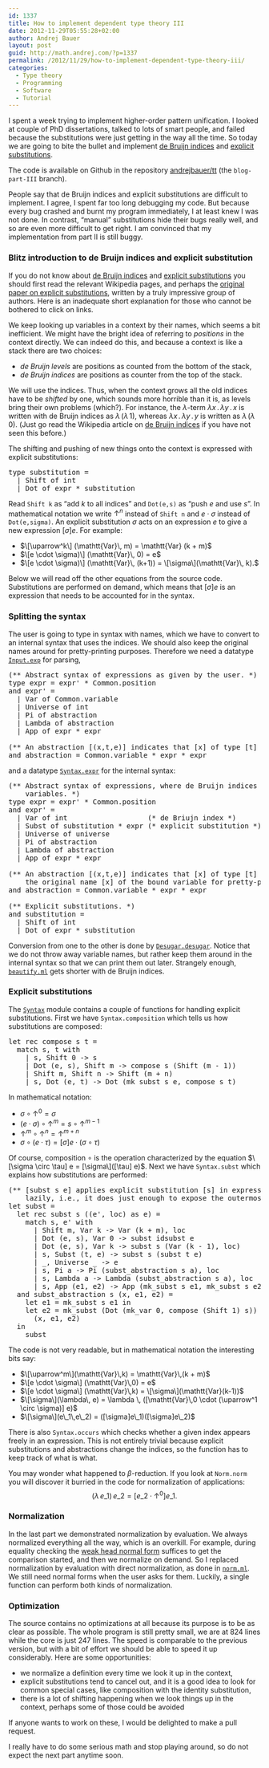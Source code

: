 ```yaml
---
id: 1337
title: How to implement dependent type theory III
date: 2012-11-29T05:55:28+02:00
author: Andrej Bauer
layout: post
guid: http://math.andrej.com/?p=1337
permalink: /2012/11/29/how-to-implement-dependent-type-theory-iii/
categories:
  - Type theory
  - Programming
  - Software
  - Tutorial
---
```

I spent a week trying to implement higher-order pattern unification. I looked at couple of PhD dissertations, talked to lots of smart people, and failed because the substitutions were just getting in the way all the time. So today we are going to bite the bullet and implement [de Bruijn indices](http://en.wikipedia.org/wiki/De_Bruijn_index) and [explicit substitutions](http://en.wikipedia.org/wiki/Explicit_substitution).

The code is available on Github in the repository [andrejbauer/tt](https://github.com/andrejbauer/tt/tree/blog-part-III) (the `blog-part-III` branch).

<!--more-->

People say that de Bruijn indices and explicit substitutions are difficult to implement. I agree, I spent far too long debugging my code. But because every bug crashed and burnt my program immediately, I at least knew I was not done. In contrast, &#8220;manual&#8221; substitutions hide their bugs really well, and so are even more difficult to get right. I am convinced that my implementation from part II is still buggy.

### Blitz introduction to de Bruijn indices and explicit substitution

If you do not know about [de Bruijn indices](http://en.wikipedia.org/wiki/De_Bruijn_index) and [explicit substitutions](http://en.wikipedia.org/wiki/Explicit_substitution) you should first read the relevant Wikipedia pages, and perhaps the [original paper on explicit substitutions](http://www.hpl.hp.com/techreports/Compaq-DEC/SRC-RR-54.pdf), written by a truly impressive group of authors. Here is an inadequate short explanation for those who cannot be bothered to click on links.

We keep looking up variables in a context by their names, which seems a bit inefficient. We might have the bright idea of referring to _positions_ in the context directly. We can indeed do this, and because a context is like a stack there are two choices:

  * _de Bruijn levels_ are positions as counted from the bottom of the stack,
  * _de Bruijn indices_ are positions as counter from the top of the stack.

We will use the indices. Thus, when the context grows all the old indices have to be _shifted_ by one, which sounds more horrible than it is, as levels bring their own problems (which?). For instance, the $\lambda$-term $\lambda x \,.\, \lambda y \,.\, x$ is written with de Bruijn indices as $\lambda \, (\lambda \, 1)$, whereas $\lambda x \,.\, \lambda y \,.\, y$ is written as $\lambda \, (\lambda \, 0)$. (Just go read the Wikipedia article on [de Bruijn indices](http://en.wikipedia.org/wiki/De_Bruijn_index) if you have not seen this before.)

The shifting and pushing of new things onto the context is expressed with explicit substitutions:

<pre class="brush: plain; title: ; notranslate" title="">type substitution =
  | Shift of int
  | Dot of expr * substitution
</pre>

Read `Shift k` as &#8220;add $k$ to all indices&#8221; and `Dot(e,s)` as &#8220;push $e$ and use $s$&#8221;. In mathematical notation we write $\uparrow^n$ instead of `Shift n` and $e \cdot \sigma$ instead of `Dot(e,sigma)`. An explicit substitution $\sigma$ acts on an expression $e$ to give a new expression $[\sigma] e$. For example:

  * $\[\uparrow^k\] (\mathtt{Var}\, m) = \mathtt{Var} (k + m)$
  * $\[e \cdot \sigma)\] (\mathtt{Var}\, 0) = e$
  * $\[e \cdot \sigma)\] (\mathtt{Var}\, (k+1)) = \[\sigma\](\mathtt{Var}\, k).$

Below we will read off the other equations from the source code. Substitutions are performed on demand, which means that $[\sigma] e$ is an expression that needs to be accounted for in the syntax.

### Splitting the syntax

The user is going to type in syntax with names, which we have to convert to an internal syntax that uses the indices. We should also keep the original names around for pretty-printing purposes. Therefore we need a datatype [`Input.exp`](https://github.com/andrejbauer/tt/blob/blog-part-III/input.ml) for parsing,

<pre class="brush: plain; title: ; notranslate" title="">(** Abstract syntax of expressions as given by the user. *)
type expr = expr' * Common.position
and expr' =
  | Var of Common.variable
  | Universe of int
  | Pi of abstraction
  | Lambda of abstraction
  | App of expr * expr

(** An abstraction [(x,t,e)] indicates that [x] of type [t] is bound in [e]. *)
and abstraction = Common.variable * expr * expr
</pre>

and a datatype [`Syntax.expr`](https://github.com/andrejbauer/tt/blob/blog-part-III/syntax.ml) for the internal syntax:

<pre class="brush: plain; title: ; notranslate" title="">(** Abstract syntax of expressions, where de Bruijn indices are used to represent
    variables. *)
type expr = expr' * Common.position
and expr' =
  | Var of int                   (* de Briujn index *)
  | Subst of substitution * expr (* explicit substitution *)
  | Universe of universe
  | Pi of abstraction
  | Lambda of abstraction
  | App of expr * expr

(** An abstraction [(x,t,e)] indicates that [x] of type [t] is bound in [e]. We also keep around
    the original name [x] of the bound variable for pretty-printing purposes. *)
and abstraction = Common.variable * expr * expr

(** Explicit substitutions. *)
and substitution =
  | Shift of int
  | Dot of expr * substitution
</pre>

Conversion from one to the other is done by [`Desugar.desugar`](https://github.com/andrejbauer/tt/blob/blog-part-III/desugar.ml). Notice that we do not throw away variable names, but rather keep them around in the internal syntax so that we can print them out later. Strangely enough, [`beautify.ml`](https://github.com/andrejbauer/tt/blob/blog-part-III/beautify.ml) gets shorter with de Bruijn indices.

### Explicit substitutions

The [`Syntax`](https://github.com/andrejbauer/tt/blob/blog-part-III/syntax.ml) module contains a couple of functions for handling explicit substitutions. First we have `Syntax.composition` which tells us how substitutions are composed:

<pre class="brush: plain; title: ; notranslate" title="">let rec compose s t =
  match s, t with
    | s, Shift 0 -&gt; s
    | Dot (e, s), Shift m -&gt; compose s (Shift (m - 1))
    | Shift m, Shift n -&gt; Shift (m + n)
    | s, Dot (e, t) -&gt; Dot (mk_subst s e, compose s t)
</pre>

In mathematical notation:

  * $\sigma \circ \uparrow^0 = \sigma$
  * $(e \cdot \sigma) \circ \uparrow^{m} = s \circ \uparrow^{m-1}$
  * $\uparrow^{m} \circ \uparrow^{n} = \uparrow^{m + n}$
  * $\sigma \circ (e \cdot \tau) = [\sigma] e \cdot (\sigma \circ \tau)$

Of course, composition $\circ$ is the operation characterized by the equation $\[\sigma \circ \tau] e = [\sigma\]([\tau] e)$. Next we have `Syntax.subst` which explains how substitutions are performed:

<pre class="brush: plain; title: ; notranslate" title="">(** [subst s e] applies explicit substitution [s] in expression [e]. It does so
    lazily, i.e., it does just enough to expose the outermost constructor of [e]. *)
let subst =
  let rec subst s ((e', loc) as e) =
    match s, e' with
      | Shift m, Var k -&gt; Var (k + m), loc
      | Dot (e, s), Var 0 -&gt; subst idsubst e
      | Dot (e, s), Var k -&gt; subst s (Var (k - 1), loc)
      | s, Subst (t, e) -&gt; subst s (subst t e)
      | _, Universe _ -&gt; e
      | s, Pi a -&gt; Pi (subst_abstraction s a), loc
      | s, Lambda a -&gt; Lambda (subst_abstraction s a), loc
      | s, App (e1, e2) -&gt; App (mk_subst s e1, mk_subst s e2), loc
  and subst_abstraction s (x, e1, e2) =
    let e1 = mk_subst s e1 in
    let e2 = mk_subst (Dot (mk_var 0, compose (Shift 1) s)) e2 in
      (x, e1, e2)
  in
    subst
</pre>

The code is not very readable, but in mathematical notation the interesting bits say:

  * $\[\uparrow^m\](\mathtt{Var}\,k) = \mathtt{Var}\,(k + m)$
  * $\[e \cdot \sigma\] (\mathtt{Var}\,0) = e$
  * $\[e \cdot \sigma\] (\mathtt{Var}\,k) = \[\sigma\](\mathtt{Var}(k-1))$
  * $\[\sigma\](\lambda\, e) = \lambda \, ([\mathtt{Var}\,0 \cdot (\uparrow^1 \circ \sigma)] e)$
  * $\[\sigma\](e\_1\,e\_2) = ([\sigma]e\_1)([\sigma]e\_2)$

There is also `Syntax.occurs` which checks whether a given index appears freely in an expression. This is not entirely trivial because explicit substitutions and abstractions change the indices, so the function has to keep track of what is what.

You may wonder what happened to $\beta$-reduction. If you look at `Norm.norm` you will discover it burried in the code for normalization of applications:  
$$(\lambda \, e\_1)\, e\_2 = [e\_2 \cdot \uparrow^0] e\_1.$$

### Normalization

In the last part we demonstrated normalization by evaluation. We always normalized everything all the way, which is an overkill. For example, during equality checking the [weak head normal form](http://encyclopedia2.thefreedictionary.com/Weak+Head+Normal+Form) suffices to get the comparison started, and then we normalize on demand. So I replaced normalization by evaluation with direct normalization, as done in [`norm.ml`](https://github.com/andrejbauer/tt/blob/blog-part-III/norm.ml). We still need normal forms when the user asks for them. Luckily, a single function can perform both kinds of normalization.

### Optimization

The source contains no optimizations at all because its purpose is to be as clear as possible. The whole program is still pretty small, we are at 824 lines while the core is just 247 lines. The speed is comparable to the previous version, but with a bit of effort we should be able to speed it up considerably. Here are some opportunities:

  * we normalize a definition every time we look it up in the context,
  * explicit substitutions tend to cancel out, and it is a good idea to look for common special cases, like composition with the identity substitution,
  * there is a lot of shifting happening when we look things up in the context, perhaps some of those could be avoided

If anyone wants to work on these, I would be delighted to make a pull request.

I really have to do some serious math and stop playing around, so do not expect the next part anytime soon.
